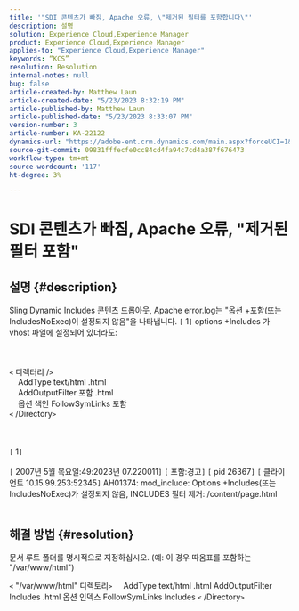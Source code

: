 ```yaml
---
title: '"SDI 콘텐츠가 빠짐, Apache 오류, \"제거된 필터를 포함합니다\"'
description: 설명
solution: Experience Cloud,Experience Manager
product: Experience Cloud,Experience Manager
applies-to: "Experience Cloud,Experience Manager"
keywords: “KCS”
resolution: Resolution
internal-notes: null
bug: false
article-created-by: Matthew Laun
article-created-date: "5/23/2023 8:32:19 PM"
article-published-by: Matthew Laun
article-published-date: "5/23/2023 8:33:07 PM"
version-number: 3
article-number: KA-22122
dynamics-url: "https://adobe-ent.crm.dynamics.com/main.aspx?forceUCI=1&pagetype=entityrecord&etn=knowledgearticle&id=72bd3ce5-a8f9-ed11-8849-6045bd0065b6"
source-git-commit: 09831fffecfe0cc84cd4fa94c7cd4a387f676473
workflow-type: tm+mt
source-wordcount: '117'
ht-degree: 3%

---
```


# SDI 콘텐츠가 빠짐, Apache 오류, &quot;제거된 필터 포함&quot;

## 설명 {#description}

Sling Dynamic Includes 콘텐츠 드롭아웃, Apache error.log는 &quot;옵션 +포함(또는 IncludesNoExec)이 설정되지 않음&quot;을 나타냅니다. `[` 1`]`  options +Includes 가 vhost 파일에 설정되어 있더라도:<br><br> <br><br>`<` 디렉터리 /`>`
<br>    AddType text/html .html
<br>    AddOutputFilter 포함 .html
<br>    옵션 색인 FollowSymLinks 포함
<br>`<` /Directory`>` <br><br> <br><br>`[` 1`]` <br><br>`[` 2007년 5월 목요일:49:2023년 07.220011`]`  `[` 포함:경고`]`  `[` pid 26367`]`  `[` 클라이언트 10.15.99.253:52345`]`  AH01374: mod_include: Options +Includes(또는 IncludesNoExec)가 설정되지 않음, INCLUDES 필터 제거: /content/page.html
<br> 

## 해결 방법 {#resolution}


문서 루트 폴더를 명시적으로 지정하십시오. (예: 이 경우 따옴표를 포함하는 &quot;/var/www/html&quot;)

`<` &quot;/var/www/html&quot; 디렉토리`>`
    AddType text/html .html AddOutputFilter Includes .html 옵션 인덱스 FollowSymLinks Includes
`<` /Directory`>`

